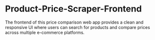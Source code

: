 # Product-Price-Scraper-Frontend
The frontend of this price comparison web app provides a clean and responsive UI where users can search for products and compare prices across multiple e-commerce platforms.
